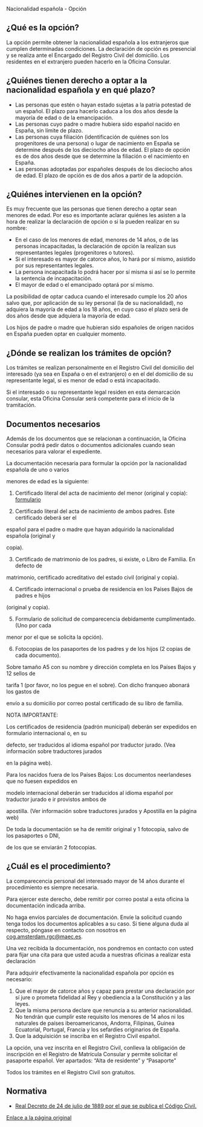  Nacionalidad española - Opción

  ¿Qué es la opción?
------------------

 La opción permite obtener la nacionalidad española a los extranjeros que cumplen determinadas condiciones. La declaración de opción es presencial y se realiza ante el Encargado del Registro Civil del domicilio. Los residentes en el extranjero pueden hacerlo en la Oficina Consular.

 ¿Quiénes tienen derecho a optar a la nacionalidad española y en qué plazo?
--------------------------------------------------------------------------

 * Las personas que estén o hayan estado sujetas a la patria potestad de un español. El plazo para hacerlo caduca a los dos años desde la mayoría de edad o de la emancipación.
* Las personas cuyo padre o madre hubiera sido español nacido en España, sin límite de plazo.
* Las personas cuya filiación (identificación de quiénes son los progenitores de una persona) o lugar de nacimiento en España se determine después de los dieciocho años de edad. El plazo de opción es de dos años desde que se determine la filiación o el nacimiento en España.
* Las personas adoptadas por españoles después de los dieciocho años de edad. El plazo de opción es de dos años a partir de la adopción.

 ¿Quiénes intervienen en la opción?
----------------------------------

 Es muy frecuente que las personas que tienen derecho a optar sean menores de edad. Por eso es importante aclarar quiénes les asisten a la hora de realizar la declaración de opción o si la pueden realizar en su nombre:

 * En el caso de los menores de edad, menores de 14 años, o de las personas incapacitadas, la declaración de opción la realizan sus representantes legales (progenitores o tutores).
* Si el interesado es mayor de catorce años, lo hará por sí mismo, asistido por sus representantes legales.
* La persona incapacitada lo podrá hacer por sí misma si así se lo permite la sentencia de incapacitación.
* El mayor de edad o el emancipado optará por sí mismo.

 La posibilidad de optar caduca cuando el interesado cumple los 20 años salvo que, por aplicación de su ley personal (la de su nacionalidad), no adquiera la mayoría de edad a los 18 años, en cuyo caso el plazo será de dos años desde que adquiera la mayoría de edad.

 Los hijos de padre o madre que hubieran sido españoles de origen nacidos en España pueden optar en cualquier momento.

 ¿Dónde se realizan los trámites de opción?
------------------------------------------

 Los trámites se realizan personalmente en el Registro Civil del domicilio del interesado (ya sea en España o en el extranjero) o en el del domicilio de su representante legal, si es menor de edad o está incapacitado.

 Si el interesado o su representante legal residen en esta demarcación consular, esta Oficina Consular será competente para el inicio de la tramitación.

 Documentos necesarios
---------------------

 Además de los documentos que se relacionan a continuación, la Oficina Consular podrá pedir datos o documentos adicionales cuando sean necesarios para valorar el expediente.

 La documentación necesaria para formular la opción por la nacionalidad española de uno o varios

menores de edad es la siguiente:

1. Certificado literal del acta de nacimiento del menor (original y copia): [formulario](https://www.exteriores.gob.es/Documents/DocumentosSC/Nacionalidad/Hoja%20declaratoria%20inscripci%C3%B3n%20nacimiento.pdf)

2. Certificado literal del acta de nacimiento de ambos padres. Este certificado deberá ser el

español para el padre o madre que hayan adquirido la nacionalidad española (original y

copia).

3. Certificado de matrimonio de los padres, si existe, o Libro de Familia. En defecto de

matrimonio, certificado acreditativo del estado civil (original y copia).

4. Certificado internacional o prueba de residencia en los Países Bajos de padres e hijos

(original y copia).

5. Formulario de solicitud de comparecencia debidamente cumplimentado. (Uno por cada

menor por el que se solicita la opción).

6. Fotocopias de los pasaportes de los padres y de los hijos (2 copias de cada documento).

Sobre tamaño A5 con su nombre y dirección completa en los Países Bajos y 12 sellos de

tarifa 1 (por favor, no los pegue en el sobre). Con dicho franqueo abonará los gastos de

envío a su domicilio por correo postal certificado de su libro de familia.

NOTA IMPORTANTE:

Los certificados de residencia (padrón municipal) deberán ser expedidos en formulario internacional o, en su

defecto, ser traducidos al idioma español por traductor jurado. (Vea información sobre traductores jurados

en la página web).

Para los nacidos fuera de los Países Bajos: Los documentos neerlandeses que no fuesen expedidos en

modelo internacional deberán ser traducidos al idioma español por traductor jurado e ir provistos ambos de

apostilla. (Ver información sobre traductores jurados y Apostilla en la página web)

De toda la documentación se ha de remitir original y 1 fotocopia, salvo de los pasaportes o DNI,

de los que se enviarán 2 fotocopias.

 ¿Cuál es el procedimiento?
--------------------------

 La comparecencia personal del interesado mayor de 14 años durante el procedimiento es siempre necesaria.

 Para ejercer este derecho, debe remitir por correo postal a esta oficina la documentación indicada arriba.

No haga envíos parciales de documentación. Envíe la solicitud cuando tenga todos los documentos aplicables a su caso. Si tiene alguna duda al respecto, póngase en contacto con nosotros en cog.amsterdam.rgc@maec.es.

Una vez recibida la documentación, nos pondremos en contacto con usted para fijar una cita para que usted acuda a nuestras oficinas a realizar esta declaración

 Para adquirir efectivamente la nacionalidad española por opción es necesario:

 1. Que el mayor de catorce años y capaz para prestar una declaración por sí jure o prometa fidelidad al Rey y obediencia a la Constitución y a las leyes.
2. Que la misma persona declare que renuncia a su anterior nacionalidad. No tendrán que cumplir este requisito los menores de 14 años ni los naturales de países iberoamericanos, Andorra, Filipinas, Guinea Ecuatorial, Portugal, Francia y los sefardíes originarios de España.
3. Que la adquisición se inscriba en el Registro Civil español.

 La opción, una vez inscrita en el Registro Civil, conlleva la obligación de inscripción en el Registro de Matrícula Consular y permite solicitar el pasaporte español. Ver apartados: “Alta de residente” y “Pasaporte”

 Todos los trámites en el Registro Civil son gratuitos.

 Normativa
---------

 * [Real Decreto de 24 de julio de 1889 por el que se publica el Código Civil.](https://www.boe.es/buscar/act.php?id=BOE-A-1889-4763)

  [Enlace a la página original](https://www.exteriores.gob.es/Consulados/amsterdam/es/ServiciosConsulares/Paginas/index.aspx?scco=Pa%C3%ADses+Bajos&scd=9&scca=Nacionalidad&scs=Nacionalidad%20espa%C3%B1ola%20-%20Opci%C3%B3n)